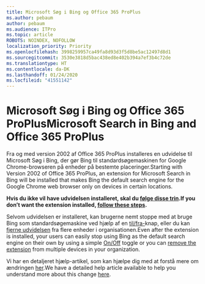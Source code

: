 ```yaml
---
title: Microsoft Søg i Bing og Office 365 ProPlus
ms.author: pebaum
author: pebaum
ms.audience: ITPro
ms.topic: article
ROBOTS: NOINDEX, NOFOLLOW
localization_priority: Priority
ms.openlocfilehash: 3998259957ca49fa8d93d3f5d8be5ac12497d8d1
ms.sourcegitcommit: 3530e3818d5bac438ed8e402b394a7ef3b4c72de
ms.translationtype: HT
ms.contentlocale: da-DK
ms.lasthandoff: 01/24/2020
ms.locfileid: "41551142"
---
```

# <a name="microsoft-search-in-bing-and-office-365-proplus"></a><span data-ttu-id="f62fd-102">Microsoft Søg i Bing og Office 365 ProPlus</span><span class="sxs-lookup"><span data-stu-id="f62fd-102">Microsoft Search in Bing and Office 365 ProPlus</span></span>

<span data-ttu-id="f62fd-103">Fra og med version 2002 af Office 365 ProPlus installeres en udvidelse til Microsoft Søg i Bing, der gør Bing til standardsøgemaskinen for Google Chrome-browseren på enheder på bestemte placeringer.</span><span class="sxs-lookup"><span data-stu-id="f62fd-103">Starting with Version 2002 of Office 365 ProPlus, an extension for Microsoft Search in Bing will be installed that makes Bing the default search engine for the Google Chrome web browser only on devices in certain locations.</span></span>

<span data-ttu-id="f62fd-104">**Hvis du ikke vil have udvidelsen installeret, skal du [følge disse trin](https://docs.microsoft.com/deployoffice/microsoft-search-bing#how-to-exclude-the-extension-for-microsoft-search-in-bing-from-being-installed).**</span><span class="sxs-lookup"><span data-stu-id="f62fd-104">**If you don’t want the extension installed, [follow these steps](https://docs.microsoft.com/deployoffice/microsoft-search-bing#how-to-exclude-the-extension-for-microsoft-search-in-bing-from-being-installed).**</span></span>

<span data-ttu-id="f62fd-105">Selvom udvidelsen er installeret, kan brugerne nemt stoppe med at bruge Bing som standardsøgemaskine ved hjælp af en [til/fra-](https://docs.microsoft.com/deployoffice/microsoft-search-bing#change-whether-bing-is-the-default-search-engine-for-google-chrome)knap, eller du kan [fjerne udvidelsen](https://docs.microsoft.com/deployoffice/microsoft-search-bing#how-to-remove-the-extension-after-its-been-installed) fra flere enheder i organisationen.</span><span class="sxs-lookup"><span data-stu-id="f62fd-105">Even after the extension is installed, your users can easily stop using Bing as the default search engine on their own by using a simple [On/Off](https://docs.microsoft.com/deployoffice/microsoft-search-bing#change-whether-bing-is-the-default-search-engine-for-google-chrome) toggle or you can [remove the extension](https://docs.microsoft.com/deployoffice/microsoft-search-bing#how-to-remove-the-extension-after-its-been-installed) from multiple devices in your organization.</span></span>

<span data-ttu-id="f62fd-106">Vi har en detaljeret hjælp-artikel, som kan hjælpe dig med at forstå mere om ændringen [her](https://docs.microsoft.com/deployoffice/microsoft-search-bing).</span><span class="sxs-lookup"><span data-stu-id="f62fd-106">We have a detailed help article available to help you understand more about this change [here](https://docs.microsoft.com/deployoffice/microsoft-search-bing).</span></span>